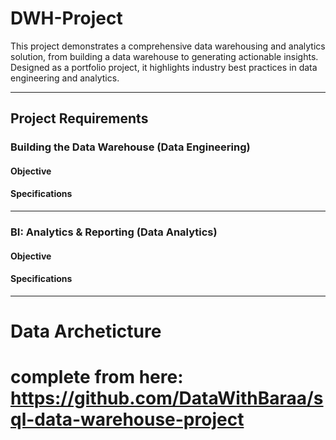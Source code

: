 # DWH-Project
This project demonstrates a comprehensive data warehousing and analytics solution, from building a data warehouse to generating actionable insights. Designed as a portfolio project, it highlights industry best practices in data engineering and analytics.

----

## Project Requirements

### Building the Data Warehouse (Data Engineering)
#### Objective 
#### Specifications 

----
### BI: Analytics & Reporting (Data Analytics)
#### Objective 
#### Specifications 
----
# Data Archeticture 
# complete from here: https://github.com/DataWithBaraa/sql-data-warehouse-project 
